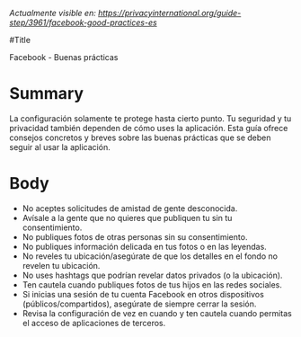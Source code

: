 *Actualmente visible en: https://privacyinternational.org/guide-step/3961/facebook-good-practices-es*

#Title

Facebook - Buenas prácticas

# Summary

La configuración solamente te protege hasta cierto punto. Tu seguridad y tu privacidad también dependen de cómo uses la aplicación. Esta guía ofrece consejos concretos y breves sobre las buenas prácticas que se deben seguir al usar la aplicación.


# Body

* No aceptes solicitudes de amistad de gente desconocida.
* Avísale a la gente que no quieres que publiquen tu sin tu consentimiento.
* No publiques fotos de otras personas sin su consentimiento.
* No publiques información delicada en tus fotos o en las leyendas.
* No reveles tu ubicación/asegúrate de que los detalles en el fondo no revelen tu ubicación.
* No uses hashtags que podrían revelar datos privados (o la ubicación).
* Ten cautela cuando publiques fotos de tus hijos en las redes sociales.
* Si inicias una sesión de tu cuenta Facebook en otros dispositivos (públicos/compartidos), asegúrate de siempre cerrar la sesión.
* Revisa la configuración de vez en cuando y ten cautela cuando permitas el acceso de aplicaciones de terceros.


